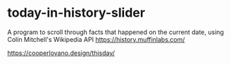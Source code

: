 # today-in-history-slider
A program to scroll through facts that happened on the current date, using Colin Mitchell's Wikipedia API  https://history.muffinlabs.com/

https://cooperlovano.design/thisday/
